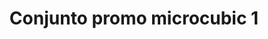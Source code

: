 ---
title: Conjunto promo microcubic 1
date: 
draft: false

# descripcion
description : Conjunto de cadena y dije con microcubic. Largo de cadena 40, 45 o 50 cm a elección

materials: Plata 925

color: 

dimensions: 

code: 06-26-0696

type: "Conjuntos"

categories: []

price: $4.410,00

price_eftvo: $3.750,00

# Images
# first image will be shown in the product page
images:
  # - image: "images/path_to_image"
  # La ubicacion de las imagenes es imagenes/Conjuntos/Conjuntos.Cadena y Dije/06-26-0696-conjunto-promo-microcubic-1
  - image: "./images/conjuntos/cadena_y_dije/06-26-0696-conjunto-promo-microcubic-1_a.jpg"
  - image: "./images/conjuntos/cadena_y_dije/06-26-0696-conjunto-promo-microcubic-1_b.jpg"
---